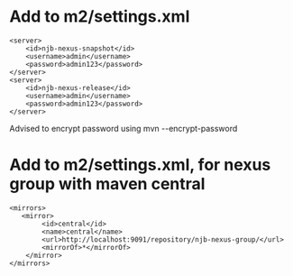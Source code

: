 # Add to m2/settings.xml
	<server>
		<id>njb-nexus-snapshot</id>
		<username>admin</username>
		<password>admin123</password>
	</server>
	<server>
		<id>njb-nexus-release</id>
		<username>admin</username>
		<password>admin123</password>
	</server>
	
Advised to encrypt password using 
	mvn --encrypt-password
	
# Add to m2/settings.xml, for nexus group with maven central

	<mirrors>
	   <mirror>
			<id>central</id>
			<name>central</name>
			<url>http://localhost:9091/repository/njb-nexus-group/</url>
			<mirrorOf>*</mirrorOf>
		</mirror>
  	</mirrors>